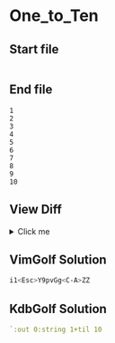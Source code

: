 # One_to_Ten
## Start file
```

```
## End file
```
1
2
3
4
5
6
7
8
9
10
```
## View Diff
<details><summary>Click me</summary>

```
1c1,10
< 
---
> 1
> 2
> 3
> 4
> 5
> 6
> 7
> 8
> 9
> 10
```
</details>

## VimGolf Solution
```sh
i1<Esc>Y9pvGg<C-A>ZZ
```
## KdbGolf Solution
```q
`:out 0:string 1+til 10
```
